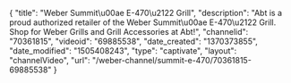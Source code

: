 {
    "title": "Weber Summit\u00ae E-470\u2122 Grill",
    "description": "Abt is a proud authorized retailer of the Weber Summit\u00ae E-470\u2122 Grill. Shop for Weber Grills and Grill Accessories at Abt!",
    "channelid": "70361815",
    "videoid": "69885538",
    "date_created": "1370373855",
    "date_modified": "1505408243",
    "type": "captivate",
    "layout": "channelVideo",
    "url": "\/weber-channel\/summit-e-470\/70361815-69885538"
}